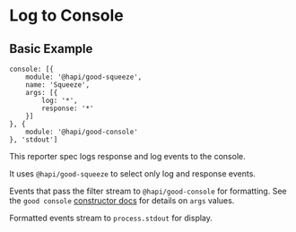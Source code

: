 # Log to Console

## Basic Example

```
console: [{
    module: '@hapi/good-squeeze',
    name: 'Squeeze',
    args: [{
        log: '*',
        response: '*'
    }]
}, {
    module: '@hapi/good-console'
}, 'stdout']
```

This reporter spec logs response and log events to the console.

It uses `@hapi/good-squeeze` to select only log and response events.

Events that pass the filter stream to `@hapi/good-console` for formatting. See the `good console` [constructor docs](https://github.com/hapijs/good-console#new-goodconsoleconfig) for details on `args` values.

Formatted events stream to `process.stdout` for display.
